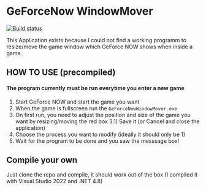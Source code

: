 # GeForceNow WindowMover
[![Build status](https://ci.appveyor.com/api/projects/status/rlok08jsyvfrs4or/branch/main?svg=true)](https://ci.appveyor.com/project/Th3C0D3R/geforcenowwindowmover/branch/main)

This Application exists because I could not find a working programm to resize/move the game window which 
GeForce NOW shows when inside a game.

## HOW TO USE (precompiled)
#### The program currently must be run everytime you enter a new game
1) Start GeForce NOW and start the game you want
2) When the game is fullscreen run the `GeForceNowWindowMover.exe`
3) On first run, you need to adjust the position and size of the game you want by resizing/moving the red box
3.1) Save it (or Cancel and close the application)
4) Choose the process you want to modify (ideally it should only be 1)
5) Wait for the program to be done and you saw the messsage box!

## Compile your own
Just clone the repo and compile, it should work out of the box (I compiled it with Visual Studio 2022 and .NET 4.8)
